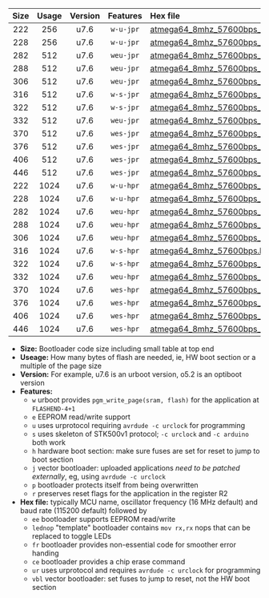 |Size|Usage|Version|Features|Hex file|
|:-:|:-:|:-:|:-:|:--|
|222|256|u7.6|`w-u-jpr`|[atmega64_8mhz_57600bps_ur_vbl.hex](https://raw.githubusercontent.com/stefanrueger/urboot/main//atmega64_8mhz_57600bps_ur_vbl.hex)|
|228|256|u7.6|`w-u-jpr`|[atmega64_8mhz_57600bps_lednop_ur_vbl.hex](https://raw.githubusercontent.com/stefanrueger/urboot/main//atmega64_8mhz_57600bps_lednop_ur_vbl.hex)|
|282|512|u7.6|`weu-jpr`|[atmega64_8mhz_57600bps_ee_ur_vbl.hex](https://raw.githubusercontent.com/stefanrueger/urboot/main//atmega64_8mhz_57600bps_ee_ur_vbl.hex)|
|288|512|u7.6|`weu-jpr`|[atmega64_8mhz_57600bps_ee_lednop_ur_vbl.hex](https://raw.githubusercontent.com/stefanrueger/urboot/main//atmega64_8mhz_57600bps_ee_lednop_ur_vbl.hex)|
|306|512|u7.6|`weu-jpr`|[atmega64_8mhz_57600bps_ee_lednop_fr_ur_vbl.hex](https://raw.githubusercontent.com/stefanrueger/urboot/main//atmega64_8mhz_57600bps_ee_lednop_fr_ur_vbl.hex)|
|316|512|u7.6|`w-s-jpr`|[atmega64_8mhz_57600bps_vbl.hex](https://raw.githubusercontent.com/stefanrueger/urboot/main//atmega64_8mhz_57600bps_vbl.hex)|
|322|512|u7.6|`w-s-jpr`|[atmega64_8mhz_57600bps_lednop_vbl.hex](https://raw.githubusercontent.com/stefanrueger/urboot/main//atmega64_8mhz_57600bps_lednop_vbl.hex)|
|332|512|u7.6|`weu-jpr`|[atmega64_8mhz_57600bps_ee_lednop_fr_ce_ur_vbl.hex](https://raw.githubusercontent.com/stefanrueger/urboot/main//atmega64_8mhz_57600bps_ee_lednop_fr_ce_ur_vbl.hex)|
|370|512|u7.6|`wes-jpr`|[atmega64_8mhz_57600bps_ee_vbl.hex](https://raw.githubusercontent.com/stefanrueger/urboot/main//atmega64_8mhz_57600bps_ee_vbl.hex)|
|376|512|u7.6|`wes-jpr`|[atmega64_8mhz_57600bps_ee_lednop_vbl.hex](https://raw.githubusercontent.com/stefanrueger/urboot/main//atmega64_8mhz_57600bps_ee_lednop_vbl.hex)|
|406|512|u7.6|`wes-jpr`|[atmega64_8mhz_57600bps_ee_lednop_fr_vbl.hex](https://raw.githubusercontent.com/stefanrueger/urboot/main//atmega64_8mhz_57600bps_ee_lednop_fr_vbl.hex)|
|446|512|u7.6|`wes-jpr`|[atmega64_8mhz_57600bps_ee_lednop_fr_ce_vbl.hex](https://raw.githubusercontent.com/stefanrueger/urboot/main//atmega64_8mhz_57600bps_ee_lednop_fr_ce_vbl.hex)|
|222|1024|u7.6|`w-u-hpr`|[atmega64_8mhz_57600bps_ur.hex](https://raw.githubusercontent.com/stefanrueger/urboot/main//atmega64_8mhz_57600bps_ur.hex)|
|228|1024|u7.6|`w-u-hpr`|[atmega64_8mhz_57600bps_lednop_ur.hex](https://raw.githubusercontent.com/stefanrueger/urboot/main//atmega64_8mhz_57600bps_lednop_ur.hex)|
|282|1024|u7.6|`weu-hpr`|[atmega64_8mhz_57600bps_ee_ur.hex](https://raw.githubusercontent.com/stefanrueger/urboot/main//atmega64_8mhz_57600bps_ee_ur.hex)|
|288|1024|u7.6|`weu-hpr`|[atmega64_8mhz_57600bps_ee_lednop_ur.hex](https://raw.githubusercontent.com/stefanrueger/urboot/main//atmega64_8mhz_57600bps_ee_lednop_ur.hex)|
|306|1024|u7.6|`weu-hpr`|[atmega64_8mhz_57600bps_ee_lednop_fr_ur.hex](https://raw.githubusercontent.com/stefanrueger/urboot/main//atmega64_8mhz_57600bps_ee_lednop_fr_ur.hex)|
|316|1024|u7.6|`w-s-hpr`|[atmega64_8mhz_57600bps.hex](https://raw.githubusercontent.com/stefanrueger/urboot/main//atmega64_8mhz_57600bps.hex)|
|322|1024|u7.6|`w-s-hpr`|[atmega64_8mhz_57600bps_lednop.hex](https://raw.githubusercontent.com/stefanrueger/urboot/main//atmega64_8mhz_57600bps_lednop.hex)|
|332|1024|u7.6|`weu-hpr`|[atmega64_8mhz_57600bps_ee_lednop_fr_ce_ur.hex](https://raw.githubusercontent.com/stefanrueger/urboot/main//atmega64_8mhz_57600bps_ee_lednop_fr_ce_ur.hex)|
|370|1024|u7.6|`wes-hpr`|[atmega64_8mhz_57600bps_ee.hex](https://raw.githubusercontent.com/stefanrueger/urboot/main//atmega64_8mhz_57600bps_ee.hex)|
|376|1024|u7.6|`wes-hpr`|[atmega64_8mhz_57600bps_ee_lednop.hex](https://raw.githubusercontent.com/stefanrueger/urboot/main//atmega64_8mhz_57600bps_ee_lednop.hex)|
|406|1024|u7.6|`wes-hpr`|[atmega64_8mhz_57600bps_ee_lednop_fr.hex](https://raw.githubusercontent.com/stefanrueger/urboot/main//atmega64_8mhz_57600bps_ee_lednop_fr.hex)|
|446|1024|u7.6|`wes-hpr`|[atmega64_8mhz_57600bps_ee_lednop_fr_ce.hex](https://raw.githubusercontent.com/stefanrueger/urboot/main//atmega64_8mhz_57600bps_ee_lednop_fr_ce.hex)|

- **Size:** Bootloader code size including small table at top end
- **Useage:** How many bytes of flash are needed, ie, HW boot section or a multiple of the page size
- **Version:** For example, u7.6 is an urboot version, o5.2 is an optiboot version
- **Features:**
  + `w` urboot provides `pgm_write_page(sram, flash)` for the application at `FLASHEND-4+1`
  + `e` EEPROM read/write support
  + `u` uses urprotocol requiring `avrdude -c urclock` for programming
  + `s` uses skeleton of STK500v1 protocol; `-c urclock` and `-c arduino` both work
  + `h` hardware boot section: make sure fuses are set for reset to jump to boot section
  + `j` vector bootloader: uploaded applications *need to be patched externally*, eg, using `avrdude -c urclock`
  + `p` bootloader protects itself from being overwritten
  + `r` preserves reset flags for the application in the register R2
- **Hex file:** typically MCU name, oscillator frequency (16 MHz default) and baud rate (115200 default) followed by
  + `ee` bootloader supports EEPROM read/write
  + `lednop` "template" bootloader contains `mov rx,rx` nops that can be replaced to toggle LEDs
  + `fr` bootloader provides non-essential code for smoother error handing
  + `ce` bootloader provides a chip erase command
  + `ur` uses urprotocol and requires `avrdude -c urclock` for programming
  + `vbl` vector bootloader: set fuses to jump to reset, not the HW boot section
